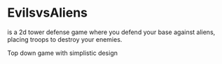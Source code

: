 # EvilsvsAliens
is a 2d tower defense game where you defend your base against aliens, placing troops to destroy your enemies.

Top down game with simplistic design


